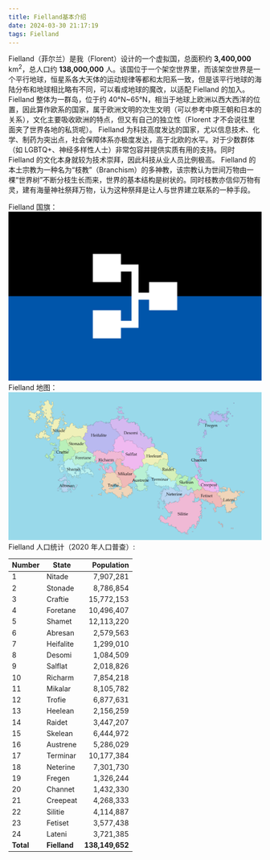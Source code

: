 ```yaml
---
title: Fielland基本介绍
date: 2024-03-30 21:17:19
tags: Fielland
---
```


Fielland（菲尔兰）是我（Florent）设计的一个虚拟国，总面积约 **3,400,000** km<sup>2</sup>，总人口约 **138,000,000** 人。该国位于一个架空世界里，而该架空世界是一个平行地球，恒星系各大天体的运动规律等都和太阳系一致，但是该平行地球的海陆分布和地球相比略有不同，可以看成地球的魔改，以适配 Fielland 的加入。
Fielland 整体为一群岛，位于约 40°N~65°N，相当于地球上欧洲以西大西洋的位置，因此算作欧系的国家，属于欧洲文明的次生文明（可以参考中原王朝和日本的关系），文化主要吸收欧洲的特点，但又有自己的独立性（Florent 才不会说往里面夹了世界各地的私货呢）。
Fielland 为科技高度发达的国家，尤以信息技术、化学、制药为突出点，社会保障体系亦极度发达，高于北欧的水平。对于少数群体（如 LGBTQ+、神经多样性人士）非常包容并提供实质有用的支持。同时 Fielland 的文化本身就较为技术崇拜，因此科技从业人员比例极高。
Fielland 的本土宗教为一种名为“枝教”（Branchism）的多神教，该宗教认为世间万物由一棵“世界树”不断分枝生长而来，世界的基本结构是树状的。同时枝教亦信仰万物有灵，建有海量神社祭拜万物，认为这种祭拜是让人与世界建立联系的一种手段。

Fielland 国旗：![flag](fielland/fielland2.png)
Fielland 地图：![map](fielland/Figure_4.png)
Fielland 人口统计（2020 年人口普查）:

| Number    | State        |      Population |
| --------- | ------------ | --------------: |
| 1         | Nitade       |       7,907,281 |
| 2         | Stonade      |       8,786,854 |
| 3         | Craftie      |      15,772,153 |
| 4         | Foretane     |      10,496,407 |
| 5         | Shamet       |      12,113,220 |
| 6         | Abresan      |       2,579,563 |
| 7         | Heifalite    |       1,299,010 |
| 8         | Desomi       |       1,084,509 |
| 9         | Salflat      |       2,018,826 |
| 10        | Richarm      |       7,854,218 |
| 11        | Mikalar      |       8,105,782 |
| 12        | Trofie       |       6,877,631 |
| 13        | Heelean      |       2,156,259 |
| 14        | Raidet       |       3,447,207 |
| 15        | Skelean      |       6,444,972 |
| 16        | Austrene     |       5,286,029 |
| 17        | Terminar     |      10,177,384 |
| 18        | Neterine     |       7,301,730 |
| 19        | Fregen       |       1,326,244 |
| 20        | Channet      |       1,432,330 |
| 21        | Creepeat     |       4,268,333 |
| 22        | Silitie      |       4,114,887 |
| 23        | Fetiset      |       3,577,438 |
| 24        | Lateni       |       3,721,385 |
| **Total** | **Fielland** | **138,149,652** |
